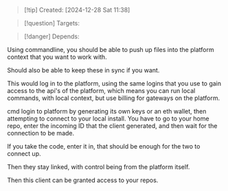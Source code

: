 
>[!tip] Created: [2024-12-28 Sat 11:38]

>[!question] Targets: 

>[!danger] Depends: 

Using commandline, you should be able to push up files into the platform context that you want to work with.

Should also be able to keep these in sync if you want.

This would log in to the platform, using the same logins that you use to gain access to the api's of the platform, which means you can run local commands, with local context, but use billing for gateways on the platform.

cmd login to platform by generating its own keys or an eth wallet, then attempting to connect to your local install.  You have to go to your home repo, enter the incoming ID that the client generated, and then wait for the connection to be made.

If you take the code, enter it in, that should be enough for the two to connect up.

Then they stay linked, with control being from the platform itself.

Then this client can be granted access to your repos.

